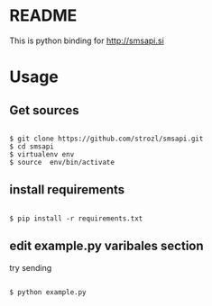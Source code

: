 # README

This is python binding for http://smsapi.si

# Usage

## Get sources

```

$ git clone https://github.com/strozl/smsapi.git
$ cd smsapi
$ virtualenv env
$ source  env/bin/activate
```

## install requirements

```

$ pip install -r requirements.txt

```

## edit example.py varibales section

try sending

```

$ python example.py

```

